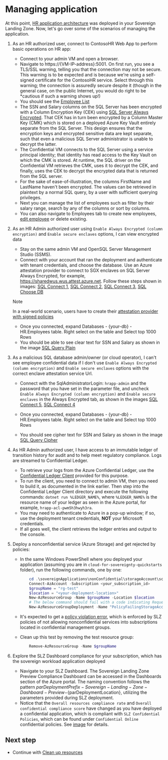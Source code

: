 # Managing application

At this point, [HR application architecture](../media/architecture-current.png) was deployed in your Sovereign Landing Zone.
Now, let's go over some of the scenarios of managing the application.

1. As an HR authorized user, connect to ContosoHR Web App to perform basic operations on HR app:

    * Connect to your admin VM and open a browser.
    * Navigate to https://{VM-IP-address}:5001. On first run, you see a TLS/SSL warning, telling you that the connection may not be secure. This warning is to be expected and is because we're using a self-signed certificate for the ContosoHR service. Select through this warning; the connection is assuredly secure despite it (though in the general case, on the public Internet, you would do right to be *cautious if such a warning shows up!)
    * You should see the [Employee List](../media/contosoHR-list.png)
    * The SSN and Salary columns on the SQL Server has been encrypted with a Column Encryption Key (CEK) using [SQL Server Always Encrypted](https://learn.microsoft.com/sql/relational-databases/security/encryption/configure-always-encrypted-keys-using-ssms?view=sql-server-ver16). That CEK has in turn been encrypted by a Column Master Key (CMK) which is stored on a deployed Azure Key Vault entirely separate from the SQL Server. This design ensures that the encryption keys and encrypted sensitive data are kept separate, such that even a malicious SQL Server administrator is unable to decrypt the latter.
    * The Confidential VM connects to the SQL Server using a service principal identity; that identity has read access to the Key Vault on which the CMK is stored. At runtime, the SQL driver on the Confidential VM retrieves the CMK, uses it to decrypt the CEK, and finally, uses the CEK to decrypt the encrypted data that is returned from the SQL server.
    * For the sake of ease-of-illustration, the columns FirstName and LastName haven't been encrypted. The values can be retrieved in plaintext by a normal SQL query, by a user with sufficient querying privileges.
    * Next you can manage the list of employees such as filter by their salary range, search by any of the columns or sort by columns.
    * You can also navigate to Employees tab to create new employees, [edit employee](../media/contosoHR-employee-edit.png) or delete existing.

1. As an HR Admin authorized user using `Enable Always Encrypted (column encryption)` and `Enable secure enclaves` options, I can view encrypted data
    * Stay on the same admin VM and OpenSQL Server Management Studio (SSMS).
    * Connect with your account that ran the deployment and authenticate with tenant credentials, and choose the database. Use an Azure attestation provider to connect to SGX enclaves on SQL Server Always Encrypted, for example, https://sharedwus.wus.attest.azure.net. Follow these steps shown in images: [SQL Connect 1](../media/connect-to-sql-1.png), [SQL Connect 2](../media/connect-to-sql-2.png), [SQL Connect 3](../media/connect-to-sql-3.png), [SQL Choose DB ](../media/sql-server-choose-db.png)
    
    > [!NOTE] 
    > In a real-world scenario, users have to create their [attestation provider with signed policies](https://learn.microsoft.com/azure/attestation/quickstart-portal#create-and-configure-the-provider-with-signed-policies)

    * Once you connected, expand Databases - {your-db} - HR.Employees table. Right select on the table and Select top 1000 Rows
    * You should be able to see clear text for SSN and Salary as shown in the image [SQL Query Plain](../media/query-sql-plain.png)

1. As a malicious SQL database admin/owner (or cloud operator), I can't see employee confidential data if I don't use `Enable Always Encrypted (column encryption)` and `Enable secure enclaves` options with the correct enclave attestation service Url.
    * Connect with the SqlAdministratorLogin: `hrapp-admin` and the password that you have set in the parameter file, and uncheck `Enable Always Encrypted (column encryption)` and `Enable secure enclaves` in the Always Encrypted tab, as shown in the images [SQL Connect 5](../media/connect-to-sql-5.png), [SQL Connect 4](../media/connect-to-sql-4.png)

    * Once you connected, expand Databases - {your-db} - HR.Employees table. Right select on the table and Select top 1000 Rows
    * You should see cipher text for SSN and Salary as shown in the image [SQL Query Cipher](../media/query-sql-cipher.png)

1. As HR Admin authorized user, I have access to an immutable ledger of transition history for audit and to help meet regulatory compliance. Logs are streamed to Confidential Ledger.

    * To retrieve your logs from the Azure Confidential Ledger, use the [Confidential Ledger Client](../../contosoHR/ConfidentialLedgerClient/README.md) provided for this purpose.
    * To run the client, you need to connect to admin VM, then you need to build it, as documented in the link earlier. Then step into the Confidential Ledger Client directory and execute the following commands:
    `dotnet run %LEDGER_NAME%`, where `%LEDGER_NAME%` is the resource name of your ledger as seen in the Azure portal, for example, `hrapp-acl-pwm5h3hwyh3ra`.
    * You may need to authenticate to Azure in a pop-up window; if so, use the deployment tenant credentials, **NOT** your Microsoft credentials.
    * If all goes well, the client retrieves the ledger entries and output to the console.

1. Deploy a nonconfidential service (Azure Storage) and get rejected by policies:

    * In the same Windows PowerShell where you deployed your application (assuming you are in `cloud-for-sovereignty-quickstarts` folder), run the following commands, one by one:

        ``` powershell
            cd .\sovereignApplications\nonConfidential\storageAccount\scripts
            Connect-AzAccount -Subscription <your_subscription_id>
            $groupName = "rg-test"
            $location = "<your-deployment-location>"
            New-AzResourceGroup -Name $groupName -Location $location
            # The below command should fail with a code indicating RequestDisallowedByPolicy
            New-AzResourceGroupDeployment -Name "PolicyFailingStorageAccountDeployment" -ResourceGroupName $groupName -TemplateFile "template.storageaccountcmk.bicep"
        ```

    * It's expected to get a [policy violation error](../media/policy-violation.png), which is enforced by SLZ policies of not allowing nonconfidential services into subscriptions located in confidential management groups.
    * Clean up this test by removing the test resource group:

        ``` powershell
            Remove-AzResourceGroup -Name $groupName
        ```

1. Explore the SLZ Dashboard compliance for your subscription, which has the sovereign workload application deployed
    * Navigate to your SLZ Dashboard. The Sovereign Landing Zone Preview Compliance Dashboard  can be accessed in the Dashboards section of the Azure portal. The naming convention follows the pattern ${parDeploymentPrefix}-Sovereign-Landing-Zone-Dashboard-Preview-${parDeploymentLocation}, utilizing the parameters provided during SLZ deployment.
    * Notice that the `Overall resources compliance rate` and `Overall confidential compliance score` have changed as you have deployed a confidential application, which is compliant with `SLZ Confidential Policies`, which can be found under `Confidential Online` confidential policies. See [image](../media/slz-compliance-dashboard.png) for details.


## Next step

* Continue with [Clean up resources](06-cleanup-resources.md)
